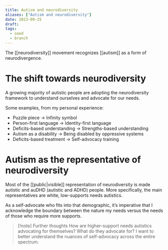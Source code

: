 ```yaml
---
title: Autism and neurodiversity
aliases: ["Autism and neurodiversity"]
date: 2023-09-25
draft:
tags:
  - seed
  - branch
---
```


The [[neurodiversity]] movement recognizes [[autism]] as a form of neurodivergence. 

# The shift towards neurodiversity

A growing majority of autistic people are adopting the neurodiversity framework to understand ourselves and advocate for our needs.

Some examples, from my personal experience:

- Puzzle piece → Infinity symbol
- Person-first language → Identity-first language
- Deficits-based understanding → Strengths-based understanding
- Autism as a disability → Being disabled by oppressive systems
- Deficits-based treatment → Self-advocacy training

# Autism as the representative of neurodiversity

Most of the [[public|visible]] representation of neurodiversity is made autistic and auDHD (autistic and ADHD) people. More specifically, the main representatives are white, low-supports needs autistics. 

As a self-advocate who fits into that demographic, it’s imperative that I acknowledge the boundary between the nature my needs versus the needs of those who require more supports.

> [!note] Further thoughts
> How are higher-support needs autistics advocating for themselves? What do they advocate for? 
> I want to better understand the nuances of self-advocacy across the entire spectrum.
